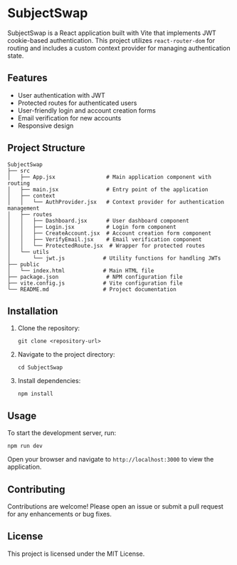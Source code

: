 # SubjectSwap

SubjectSwap is a React application built with Vite that implements JWT cookie-based authentication. This project utilizes `react-router-dom` for routing and includes a custom context provider for managing authentication state.

## Features

- User authentication with JWT
- Protected routes for authenticated users
- User-friendly login and account creation forms
- Email verification for new accounts
- Responsive design

## Project Structure

```
SubjectSwap
├── src
│   ├── App.jsx                # Main application component with routing
│   ├── main.jsx               # Entry point of the application
│   ├── context
│   │   └── AuthProvider.jsx   # Context provider for authentication management
│   ├── routes
│   │   ├── Dashboard.jsx      # User dashboard component
│   │   ├── Login.jsx          # Login form component
│   │   ├── CreateAccount.jsx  # Account creation form component
│   │   ├── VerifyEmail.jsx    # Email verification component
│   │   └── ProtectedRoute.jsx  # Wrapper for protected routes
│   └── utils
│       └── jwt.js            # Utility functions for handling JWTs
├── public
│   └── index.html            # Main HTML file
├── package.json               # NPM configuration file
├── vite.config.js            # Vite configuration file
└── README.md                 # Project documentation
```

## Installation

1. Clone the repository:
   ```
   git clone <repository-url>
   ```
2. Navigate to the project directory:
   ```
   cd SubjectSwap
   ```
3. Install dependencies:
   ```
   npm install
   ```

## Usage

To start the development server, run:
```
npm run dev
```

Open your browser and navigate to `http://localhost:3000` to view the application.

## Contributing

Contributions are welcome! Please open an issue or submit a pull request for any enhancements or bug fixes.

## License

This project is licensed under the MIT License.